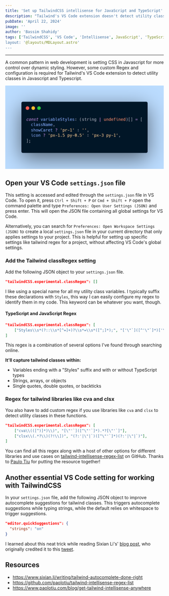 ```yaml
---
title: 'Set up TailwindCSS intellisense for JavaScript and TypeScript'
description: "Tailwind's VS Code extension doesn't detect utility classes in JavaScript or TypeScript declarations by default. But it can be configured to do so, we can add support for data types like strings, arrays, and objects using Regex. In this post, I'll show you how to configure Tailwind intellisense and autocomplete suggestions for Javascript and Typescript variables in VS Code."
pubDate: 'April 22, 2024'
image: ''
author: 'Bassim Shahidy'
tags: ['TailwindCSS', 'VS Code', 'Intellisense', JavaScript', 'TypeScript', 'types', 'variables']
layout: '@layouts/MDLayout.astro'
---
```


---

A common pattern in web development is setting CSS in Javascript for more control over dynamic styling. However, some custom Regex and configuration is required for Tailwind's VS Code extension to detect utility classes in Javascript and Typescript. 

![Example image showing an array declaration called `variableStyles` with typescript types, strings, and conditional class assignments.](../../images/variableStylesExample.png)

## Open your VS Code `settings.json` file
This setting is accessed and edited through the `settings.json` file in VS Code. To open it, press `Ctrl + Shift + P` or `Cmd + Shift + P` open the command palette and type `Preferences: Open User Settings (JSON)` and press enter. This will open the JSON file containing all global settings for VS Code.

Alternatively, you can search for `Preferences: Open Workspace Settings (JSON)` to create a local `settings.json` file in your current directory that only applies settings to your project. This is helpful for setting up specific settings like tailwind regex for a project, without affecting VS Code's global settings.

### Add the Tailwind classRegex setting
Add the following JSON object to your `settings.json` file.

```json
"tailwindCSS.experimental.classRegex": []
```

I like using a special name for all my utility class variables. I typically suffix these declarations with `Styles`, this way I can easily configure my regex to identify them in my code. This keyword can be whatever you want, though.

#### TypeScript and JavaScript Regex 

```json
"tailwindCSS.experimental.classRegex": [
    ["Styles\\s*(?::\\s*[^=]+)?\\s*=\\s*([^;]*);", "['\"`]([^'\"`]*)['\"`]"]
]
```

This regex is a combination of several options I've found through searching online.

**It'll capture tailwind classes within:**
 - Variables ending with a "Styles" suffix and with or without TypeScript types
 - Strings, arrays, or objects
 - Single quotes, double quotes, or backticks

### Regex for tailwind libraries like cva and clsx

You also have to add custom regex if you use libraries like `cva` and `clsx` to detect utility classes in these functions.

```json
"tailwindCSS.experimental.classRegex": [
    ["cva\\(([^)]*)\\)", "[\"'`]([^\"'`]*).*?[\"'`]"],
    ["clsx\\(.*?\\)(?!\\])", "(?:'|\"|`)([^\"'`]*)(?:'|\"|`)"],
]
```
You can find all this regex along with a host of other options for different libraries and use cases on  [tailwind-intellisense-regex-list](https://github.com/paolotiu/tailwind-intellisense-regex-list) on GitHub. Thanks to [Paulo Tiu](https://www.paolotiu.com) for putting the resource together!

## Another essential VS Code setting for working with TailwindCSS
In your `settings.json` file, add the following JSON object to improve autocomplete suggestions for tailwind classes. This triggers autocomplete suggestions while typing strings, while the default relies on whitespace to trigger suggestions.

```json
"editor.quickSuggestions": {
  "strings": "on"
}
```

I learned about this neat trick while reading Sixian Li's' [blog post](https://www.sixian.li/writing/tailwind-autocomplete-done-right), who originally credited it to this [tweet](https://twitter.com/zuozizhen/status/1614519138420150272?s=20).

## Resources
- https://www.sixian.li/writing/tailwind-autocomplete-done-right
- https://github.com/paolotiu/tailwind-intellisense-regex-list
- https://www.paolotiu.com/blog/get-tailwind-intellisense-anywhere
